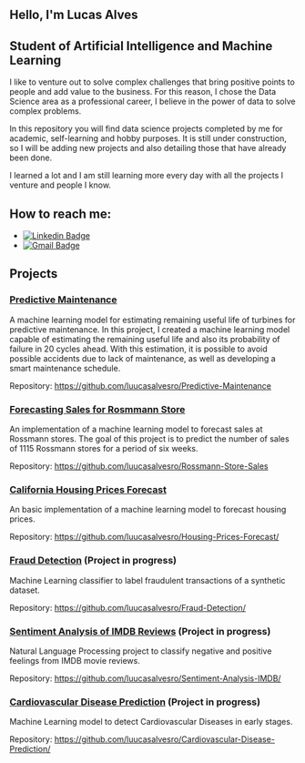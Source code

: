 ## Hello, I'm Lucas Alves
## Student of Artificial Intelligence and Machine Learning

I like to venture out to solve complex challenges that bring positive points to people and add value to the business. For this reason, I chose the Data Science area as a professional career, I believe in the power of data to solve complex problems.

In this repository you will find data science projects completed by me for academic, self-learning and hobby purposes. It is still under construction, so I will be adding new projects and also detailing those that have already been done.

I learned a lot and I am still learning more every day with all the projects I venture and people I know.

## How to reach me:

* [![Linkedin Badge](https://img.shields.io/badge/-LucasAlves-blue?style=flat-square&logo=Linkedin&logoColor=white&link=https://www.linkedin.com/in/lucasalvesro/)](https://www.linkedin.com/in/lucasalvesro/)
* [![Gmail Badge](https://img.shields.io/badge/-luucasalvesro@gmail.com-c14438?style=flat-square&logo=Gmail&logoColor=white&link=mailto:luucasalvesro@gmail.com)](mailto:luucasalvesro@gmail.com)

## Projects

### [Predictive Maintenance](https://github.com/luucasalvesro/Predictive-Maintenance)
  A machine learning model for estimating remaining useful life of turbines for predictive maintenance. In this project, I created a machine learning model capable of estimating the remaining useful life and also its probability of failure in 20 cycles ahead. With this estimation, it is possible to avoid possible accidents due to lack of maintenance, as well as developing a smart maintenance schedule.
  
  Repository: https://github.com/luucasalvesro/Predictive-Maintenance

### [Forecasting Sales for Rosmmann Store](https://github.com/luucasalvesro/Rossmann-Store-Sales)
  An implementation of a machine learning model to forecast sales at Rossmann stores. The goal of this project is to predict the number of sales of 1115 Rossmann stores for a period of six weeks.
 
 Repository: https://github.com/luucasalvesro/Rossmann-Store-Sales
  
### [California Housing Prices Forecast](https://github.com/luucasalvesro/Housing-Prices-Forecast/)
  An basic implementation of a machine learning model to forecast housing prices.
  
  Repository: https://github.com/luucasalvesro/Housing-Prices-Forecast/
  
### [Fraud Detection](https://github.com/luucasalvesro/Fraud-Detection/) (Project in progress)
  Machine Learning classifier to label fraudulent transactions of a synthetic dataset. 
  
  Repository: https://github.com/luucasalvesro/Fraud-Detection/
  
### [Sentiment Analysis of IMDB Reviews](https://github.com/luucasalvesro/Sentiment-Analysis-IMDB/) (Project in progress)
  Natural Language Processing project to classify negative and positive feelings from IMDB movie reviews. 
  
  Repository: https://github.com/luucasalvesro/Sentiment-Analysis-IMDB/
  
### [Cardiovascular Disease Prediction](https://github.com/luucasalvesro/Cardiovascular-Disease-Prediction/) (Project in progress)
  Machine Learning model to detect Cardiovascular Diseases in early stages. 
  
  Repository: https://github.com/luucasalvesro/Cardiovascular-Disease-Prediction/

<!--
**luucasalvesro/luucasalvesro** is a ✨ _special_ ✨ repository because its `README.md` (this file) appears on your GitHub profile.

Here are some ideas to get you started:

- 🔭 I’m currently working on ...
- 🌱 I’m currently learning ...
- 👯 I’m looking to collaborate on ...
- 🤔 I’m looking for help with ...
- 💬 Ask me about ...
- 📫 How to reach me: ...
- 😄 Pronouns: ...
- ⚡ Fun fact: ...
-->
